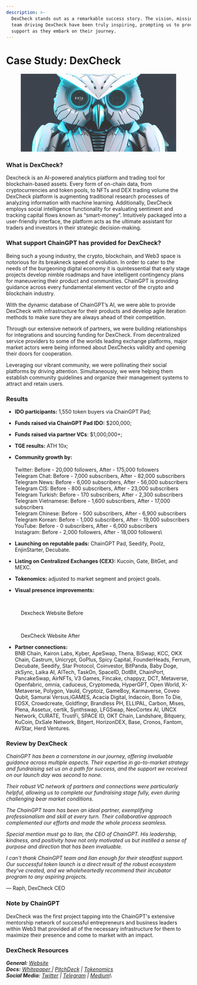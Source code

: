 ```yaml
---
description: >-
  DexCheck stands out as a remarkable success story. The vision, mission, and
  team driving DexCheck have been truly inspiring, prompting us to provide full
  support as they embark on their journey.
---
```


# Case Study: DexCheck

<figure><img src="../../.gitbook/assets/Dexcheck.png" alt=""><figcaption></figcaption></figure>

### What is DexCheck? <a href="#ff4b" id="ff4b"></a>

Dexcheck is an AI-powered analytics platform and trading tool for blockchain-based assets. Every form of on-chain data, from cryptocurrencies and token pools, to NFTs and DEX trading volume the DexCheck platform is augmenting traditional research processes of analyzing information with machine learning. Additionally, DexCheck employs social intelligence functionality for evaluating sentiment and tracking capital flows known as “smart-money”. Intuitively packaged into a user-friendly interface, the platform acts as the ultimate assistant for traders and investors in their strategic decision-making.

### What support ChainGPT has provided for DexCheck? <a href="#c7c4" id="c7c4"></a>

Being such a young industry, the crypto, blockchain, and Web3 space is notorious for its breakneck speed of evolution. In order to cater to the needs of the burgeoning digital economy it is quintessential that early stage projects develop nimble roadmaps and have intelligent contingency plans for maneuvering their product and communities. ChainGPT is providing guidance across every fundamental element vector of the crypto and blockchain industry.

With the dynamic database of ChainGPT’s AI, we were able to provide DexCheck with infrastructure for their products and develop agile iteration methods to make sure they are always ahead of their competition.

Through our extensive network of partners, we were building relationships for integrations and sourcing funding for DexCheck. From decentralized service providers to some of the worlds leading exchange platforms, major market actors were being informed about DexChecks validity and opening their doors for cooperation.

Leveraging our vibrant community, we were pollinating their social platforms by driving attention. Simultaneously, we were helping them establish community guidelines and organize their management systems to attract and retain users.

### Results

* **IDO participants:** 1,550 token buyers via ChainGPT Pad;
* **Funds raised via ChainGPT Pad IDO:** $200,000;
* **Funds raised via partner VCs**: $1,000,000+;
* **TGE results:** ATH 10x;
* **Community growth by:**\
  \
  Twitter: Before - 20,000 followers, After - 175,000 followers\
  Telegram Chat: Before - 7,000 subscribers, After - 82,000 subscribers\
  Telegram News: Before - 6,000 subscribers, After - 56,000 subscribers\
  Telegram CIS: Before - 800 subscribers, After - 23,000 subscribers\
  Telegram Turkish: Before - 170 subscribers, After - 2,300 subscribers\
  Telegram Vietnamese: Before - 1,600 subscribers, After - 17,000 subscribers\
  Telegram Chinese: Before - 500 subscribers, After - 6,900 subscribers\
  Telegram Korean: Before - 1,000 subscribers, After - 19,000 subscribers\
  YouTube: Before - 0 subscribers, After - 6,000 subscribers\
  Instagram: Before - 2,000 followers, After - 18,000 followers\

* **Launching on reputable pads:** ChainGPT Pad, Seedify, Poolz, EnjinStarter, Decubate.
* **Listing on Centralized Exchanges (CEX):** Kucoin, Gate, BitGet, and MEXC.&#x20;
* **Tokenomics:** adjusted to market segment and project goals.&#x20;
* **Visual presence improvements:**

<figure><img src="https://lh6.googleusercontent.com/k1PCJwLiu3v649yPTm3a6GVRsSFgxNyk_TscZ5Z-EfLz0zImc6BGj9B-N5QpNvMOtuBdH6dWfOnYxijcGZWoeGC7uLtWm_87IqRoki4ODSmPvA3zx9Ih6VjEnKatbQkLrBlPZTSyNh-AcKw6eIAuJRQRmQ=s2048" alt=""><figcaption><p>Dexcheck Website Before</p></figcaption></figure>

<figure><img src="https://lh5.googleusercontent.com/IUKi3pnPPZJT8ENFmZqBSnx2xxHKLMfZHjfJ5UO1Rj6EFVBphzc6Jlm2sNNeu-fX08NJp4Aesvl7YoQsCjmGSyfe61KlgWrnHb2ZiIQRXp9jQytLMXVA7I6G--vMBIU3zttEdQvV7Zn_D5SAWWWkVL_bng=s2048" alt=""><figcaption><p>DexCheck Website After</p></figcaption></figure>

* **Partner connections:**\
  BNB Chain, Kairon Labs, Kyber, ApeSwap, Thena, BiSwap, KCC, OKX Chain, Castrum, Unicrypt, GoPlus, Spicy Capital, FounderHeads, Ferrum, Decubate, Seedify, Star Protocol, Coinvestor, BitPanda, Baby Doge, zkSync, Laika AI, AITech, TaskOn, SpaceID, DotBit, ChainPort, PancakeSwap, AirNFTs, V3 Games, Fincake, chappyz, DCT, Metaverse, Openfabric, omnia, caduceus, Cryptomeda, HyperGPT, Open World, X-Metaverse, Polygon, Vauld, Cryptoiz, GameBoy, Karmaverse, Coveo Qubit, Samurai Versus,iGAMES, Acacia Digital, Indacoin, Born To Die, EDSX, Crowdcreate, Goldfingr, Brandless PH, ELLIPAL, Carbon, Mises, Plena, Assetux, certik, Synthswap, LFGSwap, NeoCortex AI, UNCX Network, CURATE, TrustFi, SPACE ID, OKT Chain, Landshare, Bitquery, KuCoin, DxSale Network, Bitgert, HorizonDEX, Base, Cronos, Fantom, AVStar, Herd Ventures.

### Review by DexCheck

_ChainGPT has been a cornerstone in our journey, offering invaluable guidance across multiple aspects. Their expertise in go-to-market strategy and fundraising set us on a path for success, and the support we received on our launch day was second to none._

_Their robust VC network of partners and connections were particularly helpful, allowing us to complete our fundraising stage fully, even during challenging bear market conditions._

_The ChainGPT team has been an ideal partner, exemplifying professionalism and skill at every turn. Their collaborative approach complemented our efforts and made the whole process seamless._

_Special mention must go to Ilan, the CEO of ChainGPT. His leadership, kindness, and positivity have not only motivated us but instilled a sense of purpose and direction that has been invaluable._

_I can't thank ChainGPT team and Ilan enough for their steadfast support. Our successful token launch is a direct result of the robust ecosystem they've created, and we wholeheartedly recommend their incubator program to any aspiring projects._

— Raph, DexCheck CEO

### Note by ChainGPT

DexCheck was the first project tapping into the ChainGPT's extensive mentorship network of successful entrepreneurs and business leaders within Web3 that provided all of the necessary infrastructure for them to maximize their presence and come to market with an impact.&#x20;

### DexCheck Resources

_**General:**_ [_Website_](https://dexcheck.io/)\
_**Docs:**_ [_Whitepaper_ ](https://dexcheck.gitbook.io/whitepaper/general/about-dexcheck)_|_ [_PitchDeck_](https://docsend.com/view/vmsj3yik54xtrie5) _|_ [_Tokenomics_](https://docs.google.com/spreadsheets/d/1Xs2XukJirRPFABLxmta7WgI\_EjrXFXvV/edit?usp=sharing\&ouid=113353683765664790724\&rtpof=true\&sd=true)\
_**Social Media:**_ [_Twitter_](https://twitter.com/dexcheck\_io) _|_ [_Telegram_](https://t.me/dexcheck) _|_ [_Medium_](https://medium.com/@DexCheck)\
